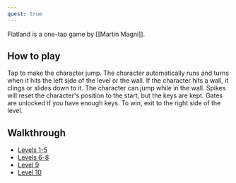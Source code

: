 ```yaml
---
quest: true
---
```

Flatland is a one-tap game by [[Martin Magni]].

## How to play

Tap to make the character jump. The character automatically runs and turns when it hits the left side of the level or the wall. If the character hits a wall, it clings or slides down to it. The character can jump while in the wall. Spikes will reset the character's position to the start, but the keys are kept. Gates are unlocked if you have enough keys. To win, exit to the right side of the level.

## Walkthrough

- [Levels 1-5](https://youtu.be/KxCLUYUwVoE)
- [Levels 6-8](https://youtu.be/nUk3ClUYFqI)
- [Level 9](https://youtu.be/b66HY7NRtjE)
- [Level 10](https://youtu.be/qoPeV7GYJQM)